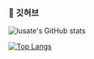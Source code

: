 ### 👋 깃허브
![lusate's GitHub stats](https://github-readme-stats.vercel.app/api?username=lusate&show_icons=true&theme=radical)


[![Top Langs](https://github-readme-stats.vercel.app/api/top-langs/?username=lusate&layout=donut)](https://github.com/lusate/github-readme-stats)


<!--
**lusate/lusate** is a ✨ _special_ ✨ repository because its `README.md` (this file) appears on your GitHub profile.

Here are some ideas to get you started:

- 🔭 I’m currently working on ...
- 🌱 I’m currently learning ...
- 👯 I’m looking to collaborate on ...
- 🤔 I’m looking for help with ...
- 💬 Ask me about ...
- 📫 How to reach me: ...
- 😄 Pronouns: ...
- ⚡ Fun fact: ...
-->
